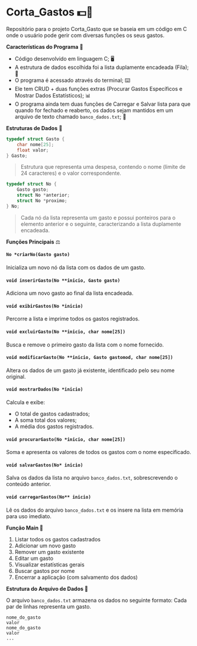 # Corta_Gastos 💵💸
Repositório para o projeto Corta_Gasto que se baseia em um código em C onde o usuário pode gerir com diversas funções os seus gastos.

 **Características do Programa** 🦾

 * Código desenvolvido em linguagem C; 🖥️
 * A estrutura de dados escolhida foi a lista duplamente encadeada (Fila); 🔗
 * O programa é acessado através do terminal; ⌨️
 * Ele tem CRUD + duas funções extras (Procurar Gastos Específicos e Mostrar Dados Estatísticos); 📊
 * O programa ainda tem duas funções de Carregar e Salvar lista para que quando for fechado e reaberto, os dados sejam mantidos em um arquivo de texto chamado `banco_dados.txt`; 💾

 **Estruturas de Dados** 🎲

 ```c
 typedef struct Gasto {
     char nome[25];
     float valor;
 } Gasto;
 ```
 > Estrutura que representa uma despesa, contendo o nome (limite de 24 caracteres) e o valor correspondente.

 ```c
 typedef struct No {
     Gasto gasto;
     struct No *anterior;
     struct No *proximo;
 } No;
 ```
 > Cada nó da lista representa um gasto e possui ponteiros para o elemento anterior e o seguinte, caracterizando a lista duplamente encadeada.

 **Funções Principais** ⚖️

 #### `No *criarNo(Gasto gasto)`
 Inicializa um novo nó da lista com os dados de um gasto.

 #### `void inserirGasto(No **inicio, Gasto gasto)`
 Adiciona um novo gasto ao final da lista encadeada.

 #### `void exibirGastos(No *inicio)`
 Percorre a lista e imprime todos os gastos registrados.

 #### `void excluirGasto(No **inicio, char nome[25])`
 Busca e remove o primeiro gasto da lista com o nome fornecido.

 #### `void modificarGasto(No **inicio, Gasto gastomod, char nome[25])`
 Altera os dados de um gasto já existente, identificado pelo seu nome original.

 #### `void mostrarDados(No *inicio)`
 Calcula e exibe:
 - O total de gastos cadastrados;
 - A soma total dos valores;
 - A média dos gastos registrados.

 #### `void procurarGasto(No *inicio, char nome[25])`
 Soma e apresenta os valores de todos os gastos com o nome especificado.

 #### `void salvarGastos(No* inicio)`
 Salva os dados da lista no arquivo `banco_dados.txt`, sobrescrevendo o conteúdo anterior.

 #### `void carregarGastos(No** inicio)`
 Lê os dados do arquivo `banco_dados.txt` e os insere na lista em memória para uso imediato.

 **Função Main 🔢**

 1. Listar todos os gastos cadastrados
 2. Adicionar um novo gasto
 3. Remover um gasto existente
 4. Editar um gasto
 5. Visualizar estatísticas gerais
 6. Buscar gastos por nome
 0. Encerrar a aplicação (com salvamento dos dados)

 **Estrutura do Arquivo de Dados 📂**

 O arquivo `banco_dados.txt` armazena os dados no seguinte formato:  Cada par de linhas representa um gasto.

 ```
 nome_do_gasto
 valor
 nome_do_gasto
 valor
 ...
 ```
